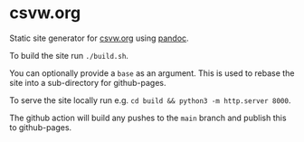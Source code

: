 # csvw.org

Static site generator for [csvw.org](http://csvw.org) using [pandoc](https://pandoc.org/).

To build the site run `./build.sh`.

You can optionally provide a `base` as an argument. This is used to rebase the site into a sub-directory for github-pages.

To serve the site locally run e.g. `cd build && python3 -m http.server 8000`.

The github action will build any pushes to the `main` branch and publish this to github-pages.
